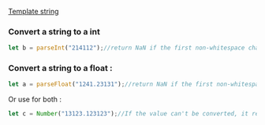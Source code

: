 [Template string](Template%20string.md)
### Convert a string to a int 
```js
let b = parseInt("214112");//return NaN if the first non-whitespace character cannot be converted to a number
```
### Convert a string to a float :
```js
let a = parseFloat("1241.23131");//return NaN if the first non-whitespace character cannot be converted to a number
```
Or use for both : 
```js
let c = Number("13123.123123");//If the value can't be converted, it returns [`NaN`]
```
